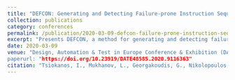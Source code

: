 ```yaml
---
title: "DEFCON: Generating and Detecting Failure-prone Instruction Sequences via Stochastic Search"
collection: publications
category: conferences
permalink: /publication/2020-03-09-defcon-failure-prone-instruction-sequences
excerpt: "Presents DEFCON, a method for generating and detecting failure-prone instruction sequences using stochastic search techniques. **Best Paper Award**"
date: 2020-03-09
venue: "Design, Automation & Test in Europe Conference & Exhibition (DATE)
paperurl: "https://doi.org/10.23919/DATE48585.2020.9116363"
citation: "Tsiokanos, I., Mukhanov, L., Georgakoudis, G., Nikolopoulos, D. S., & Karakonstantis, G. (2020). DEFCON: Generating and Detecting Failure-prone Instruction Sequences via Stochastic Search. In *2020 Design, Automation & Test in Europe Conference & Exhibition (DATE)*, 1121-1126. https://doi.org/10.23919/DATE48585.2020.9116363"
---
```

